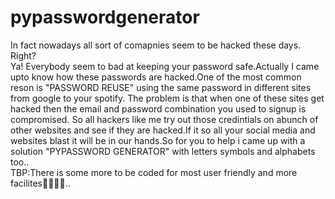 # pypasswordgenerator
In fact nowadays all sort of comapnies seem to be hacked these days. Right?<br>
Ya! Everybody seem to bad at keeping your password safe.Actually I came upto know how these passwords are hacked.One of the most common reson is "PASSWORD REUSE" using the same password in different sites from google to your spotify. The problem is that when one of these sites get hacked then the email and password combination you used to signup is compromised.
So all hackers like me try out those credintials on abunch of other websites and see if they are hacked.If it so all your social media and websites blast it will be in our hands.So for you to help i came up with a solution "PYPASSWORD GENERATOR" with letters symbols and alphabets too..  
TBP:There is some more to be coded for most user friendly and more facilites🤟🤟🤟🤟..
